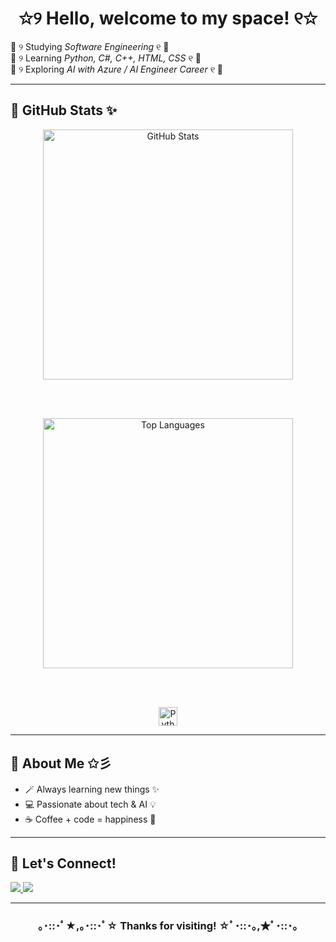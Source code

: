 <h1 align="center">✩୨ Hello, welcome to my space! ୧✩</h1>


  🌸 ୨ Studying *Software Engineering* ୧ 🌸 <br>
  🌸 ୨ Learning *Python, C#, C++, HTML, CSS* ୧ 🌸 <br>
  🌸 ୨ Exploring *AI with Azure / AI Engineer Career* ୧ 🌸

---

## 🌟 GitHub Stats ✨
<!-- GitHub Stats e Badge Python -->
<div align="center">

  <!-- GitHub Stats -->
  <img src="https://github-readme-stats.vercel.app/api?username=LaviniaButinholiBasilio&show_icons=true&theme=synthwave&hide_border=true&cache_seconds=1800" alt="GitHub Stats" width="400" />

  <!-- Espaçamento -->
  <br><br>

  <!-- Top Languages -->
  <img src="https://github-readme-stats.vercel.app/api/top-langs/?username=LaviniaButinholiBasilio&layout=compact&theme=synthwave&hide_border=true&cache_seconds=1800" alt="Top Languages" width="400" />

  <!-- Espaçamento -->
  <br><br>

  <!-- Badge Python -->
  <img src="https://img.shields.io/badge/Python-3.11-FFC0CB?style=flat&logo=python&logoColor=white" alt="Python Badge" height="30"/>

</div>


---

## 🎀 About Me ✩彡
- 🪄 Always learning new things ✨  
- 💻 Passionate about tech & AI 💡  
- ☕ Coffee + code = happiness 🌸  

---

## 🌸 Let's Connect!  

<p>
  <a href="https://www.linkedin.com/in/lavínia-butinholi-basílio-3376a0225">
    <img src="https://img.shields.io/badge/-LinkedIn-pink?style=for-the-badge&logo=linkedin&logoColor=white" />
  </a>
  <a href="https://www.instagram.com/_lavinia.butinholi?igsh=MW9vYTZnb25maG55NQ==">
    <img src="https://img.shields.io/badge/-Instagram-pink?style=for-the-badge&logo=instagram&logoColor=white" />
  </a>
</p>



---

<h3 align="center">｡･::･ﾟ★,｡･::･ﾟ☆ Thanks for visiting! ☆ﾟ･::･｡,★ﾟ･::･｡</h3>
